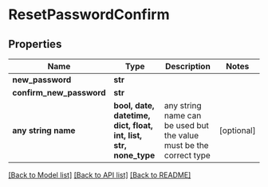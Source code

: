# ResetPasswordConfirm


## Properties
Name | Type | Description | Notes
------------ | ------------- | ------------- | -------------
**new_password** | **str** |  | 
**confirm_new_password** | **str** |  | 
**any string name** | **bool, date, datetime, dict, float, int, list, str, none_type** | any string name can be used but the value must be the correct type | [optional]

[[Back to Model list]](../README.md#documentation-for-models) [[Back to API list]](../README.md#documentation-for-api-endpoints) [[Back to README]](../README.md)


